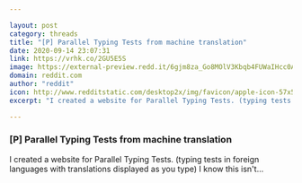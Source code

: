```yaml
---

layout: post
category: threads
title: "[P] Parallel Typing Tests from machine translation"
date: 2020-09-14 23:07:31
link: https://vrhk.co/2GU5E5S
image: https://external-preview.redd.it/6gjm8za_Go8MOlV3Kbqb4FUWaIHcc0AlBOmRZu1YvCs.jpg?width=1200&height=628.272251309&auto=webp&crop=1200:628.272251309,smart&s=a351f5e67337f3927dd728ee0bbbd0e92411d6c9
domain: reddit.com
author: "reddit"
icon: http://www.redditstatic.com/desktop2x/img/favicon/apple-icon-57x57.png
excerpt: "I created a website for Parallel Typing Tests. (typing tests in foreign languages with translations displayed as you type) I know this isn't..."

---
```


### [P] Parallel Typing Tests from machine translation

I created a website for Parallel Typing Tests. (typing tests in foreign languages with translations displayed as you type) I know this isn't...